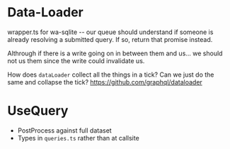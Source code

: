 # Data-Loader

wrapper.ts for wa-sqlite -- our queue should understand if someone is already resolving a submitted query. If so, return that promise instead.

Althrough if there is a write going on in between them and us... we should not us them since the write could invalidate us.

How does `dataLoader` collect all the things in a tick? Can we just do the same and collapse the tick?
https://github.com/graphql/dataloader

# UseQuery

- PostProcess against full dataset
- Types in `queries.ts` rather than at callsite
